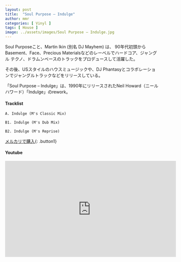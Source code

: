 ```yaml
---
layout: post
title:  "Soul Purpose – Indulge"
author: mmr
categories: [ Vinyl ]
tags: [ House ]
image: ../assets/images/Soul Purpose – Indulge.jpg
---
```


Soul Purposeこと、Martin Ikin (別名 DJ Mayhem) は、 90年代初頭からBasement、Face、Precious Materialsなどのレーベルでハードコア、ジャングル テクノ、ドラムンベースのトラックをプロデュースして活躍した。

その後、USスタイルのハウスミュージックや、DJ Phantasyとコラボレーションでジャングルトラックなどをリリースしている。

「Soul Purpose – Indulge」は、1990年にリリースされたNeil Howard（ニール ハワード）「Indulge」のrework。

#### Tracklist
```md
A. Indulge (M's Classic Mix)

B1. Indulge (M's Dub Mix)

B2. Indulge (M's Reprise)
```

[メルカリで購入](https://jp.mercari.com/item/m81678482711?afid=6142608987){: .button1}

#### Youtube
<iframe width="560" height="315" src="https://www.youtube.com/embed/A2QSYbwa1OI?si=m3YlnWg7VKI-gccV" title="YouTube video player" frameborder="0" allow="accelerometer; autoplay; clipboard-write; encrypted-media; gyroscope; picture-in-picture; web-share" referrerpolicy="strict-origin-when-cross-origin" allowfullscreen></iframe>